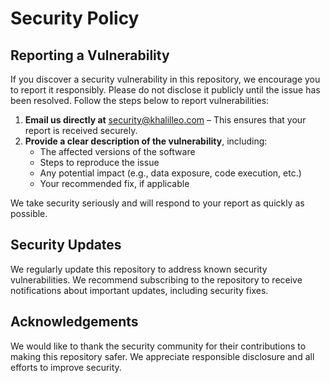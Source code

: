 # Security Policy

## Reporting a Vulnerability

If you discover a security vulnerability in this repository, we encourage you to report it responsibly. Please do not disclose it publicly until the issue has been resolved. Follow the steps below to report vulnerabilities:

1. **Email us directly at** [security@khalilleo.com](mailto:security@khalilleo.com) – This ensures that your report is received securely.
2. **Provide a clear description of the vulnerability**, including:
   - The affected versions of the software
   - Steps to reproduce the issue
   - Any potential impact (e.g., data exposure, code execution, etc.)
   - Your recommended fix, if applicable

We take security seriously and will respond to your report as quickly as possible.

## Security Updates

We regularly update this repository to address known security vulnerabilities. We recommend subscribing to the repository to receive notifications about important updates, including security fixes.

## Acknowledgements

We would like to thank the security community for their contributions to making this repository safer. We appreciate responsible disclosure and all efforts to improve security.